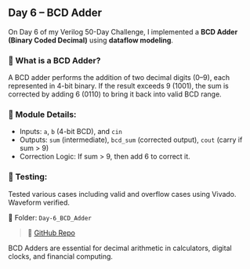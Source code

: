 ## Day 6 – BCD Adder

On Day 6 of my Verilog 50-Day Challenge, I implemented a **BCD Adder (Binary Coded Decimal)** using **dataflow modeling**.

### 🧮 What is a BCD Adder?
A BCD adder performs the addition of two decimal digits (0–9), each represented in 4-bit binary. If the result exceeds 9 (1001), the sum is corrected by adding 6 (0110) to bring it back into valid BCD range.

### 🔧 Module Details:
- Inputs: `a`, `b` (4-bit BCD), and `cin`
- Outputs: `sum` (intermediate), `bcd_sum` (corrected output), `cout` (carry if sum > 9)
- Correction Logic: If sum > 9, then add 6 to correct it.

### 🔬 Testing:
Tested various cases including valid and overflow cases using Vivado. Waveform verified.

📁 Folder: `Day-6_BCD_Adder`
> 🔗 [GitHub Repo](https://github.com/dedeep-vlsi-fe-engg/verilog-50day-challenge.git)

BCD Adders are essential for decimal arithmetic in calculators, digital clocks, and financial computing.
